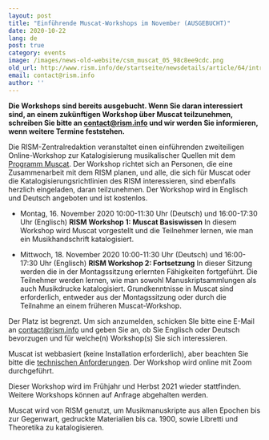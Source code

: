 ```yaml
---
layout: post
title: "Einführende Muscat-Workshops im November (AUSGEBUCHT)"
date: 2020-10-22
lang: de
post: true
category: events
image: /images/news-old-website/csm_muscat_05_98c8ee9cdc.png
old_url: http://www.rism.info/de/startseite/newsdetails/article/64/introductory-muscat-workshops-in-november-full.html?tx_ttnews[year]=2020&tx_ttnews[month]=07&cHash=1f0359a91d3372d1c5be21d723d58670
email: contact@rism.info
author: ''
---
```



**Die Workshops sind bereits ausgebucht. Wenn Sie daran interessiert sind, an einem zukünftigen Workshop über Muscat teilzunehmen, schreiben Sie bitte an [contact@rism.info](mailto:contact@rism.info "Öffnet ein Fenster zum Versenden der E-Mail") und wir werden Sie informieren, wenn weitere Termine feststehen.**



Die RISM-Zentralredaktion veranstaltet einen einführenden zweiteiligen Online-Workshop zur Katalogisierung musikalischer Quellen mit dem [Programm Muscat](/de/community/muscat.html "Opens internal link in current window"). Der Workshop richtet sich an Personen, die eine Zusammenarbeit mit dem RISM planen, und alle, die sich für Muscat oder die Katalogisierungsrichtlinien des RISM interessieren, sind ebenfalls herzlich eingeladen, daran teilzunehmen. Der Workshop wird in Englisch und Deutsch angeboten und ist kostenlos.

- Montag, 16. November 2020
10:00-11:30 Uhr (Deutsch) und 16:00-17:30 Uhr (Englisch)
**RISM Workshop 1: Muscat Basiswissen**
In diesem Workshop wird Muscat vorgestellt und die Teilnehmer lernen, wie man ein Musikhandschrift katalogisiert.


- Mittwoch, 18. November 2020
10:00-11:30 Uhr (Deutsch) und 16:00-17:30 Uhr (Englisch)
**RISM Workshop 2: Fortsetzung**
In dieser Sitzung werden die in der Montagssitzung erlernten Fähigkeiten fortgeführt. Die Teilnehmer werden lernen, wie man sowohl Manuskriptsammlungen als auch Musikdrucke katalogisiert. Grundkenntnisse in Muscat sind erforderlich, entweder aus der Montagssitzung oder durch die Teilnahme an einem früheren Muscat-Workshop.

Der Platz ist begrenzt. Um sich anzumelden, schicken SIe bitte eine E-Mail an [contact@rism.info](mailto:contact@rism.info "Opens window for sending email") und geben Sie an, ob Sie Englisch oder Deutsch bevorzugen und für welche(n) Workshop(s) Sie sich interessieren.

Muscat ist webbasiert (keine Installation erforderlich), aber beachten Sie bitte die [technischen Anforderungen](/de/community/muscat.html#c3410 "Opens internal link in current window"). Der Workshop wird online mit Zoom durchgeführt.

Dieser Workshop wird im Frühjahr und Herbst 2021 wieder stattfinden. Weitere Workshops können auf Anfrage abgehalten werden.

Muscat wird von RISM genutzt, um Musikmanuskripte aus allen Epochen bis zur Gegenwart, gedruckte Materialien bis ca. 1900, sowie Libretti und Theoretika zu katalogisieren.

